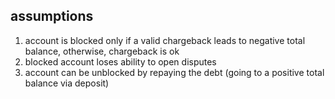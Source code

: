 ## assumptions

1. account is blocked only if a valid chargeback leads to negative total balance, otherwise, chargeback is ok
2. blocked account loses ability to open disputes
3. account can be unblocked by repaying the debt (going to a positive total balance via deposit)
